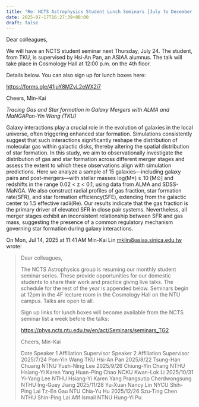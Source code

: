 ```yaml
---
title: "Re: NCTS Astrophysics Student Lunch Seminars [July to December 2025]"
date: 2025-07-17T16:27:39+08:00
draft: false
---
```


Dear colleagues,

We will have an NCTS student seminar next Thursday, July 24. The student,
from TKU, is supervised by Hsi-An Pan, an ASIAA alumnus. The talk will take
place in Cosmology Hall at 12:00 p.m. on the 4th floor.

Details below. You can also sign up for lunch boxes here:

https://forms.gle/41juY8MZyL2eWX2i7

Cheers,
Min-Kai


*Tracing Gas and Star formation in Galaxy Mergers with ALMA and
MaNGAPon-Yin Wang (TKU)*

Galaxy interactions play a crucial role in the evolution of galaxies in the
local universe, often triggering enhanced star formation. Simulations
consistently suggest that such interactions significantly reshape the
distribution of molecular gas within galactic disks, thereby altering the
spatial distribution of star formation. In this study, we aim to
observationally investigate the distribution of gas and star formation
across different merger stages and assess the extent to which these
observations align with simulation predictions. Here we analyze a sample of
15 galaxies—including galaxy pairs and post-mergers—with stellar masses
log(M*) ≥ 10 [M⊙] and redshifts in the range 0.02 < z < 0.1, using data
from ALMA and SDSS-MaNGA. We also construct radial profiles of gas
fraction, star formation rate(SFR), and star formation efficiency(SFE),
extending from the galactic center to 1.5 effective radii(Re). Our results
indicate that the gas fraction is the primary driver of elevated SFR in
close pair systems. Nevertheless, all merger stages exhibit an inconsistent
relationship between SFR and gas mass, suggesting the presence of a common
regulatory mechanism governing star formation during galaxy interactions.






On Mon, Jul 14, 2025 at 11:41 AM Min-Kai Lin <mklin@asiaa.sinica.edu.tw>
wrote:

> Dear colleagues,
>
> The NCTS Astrophysics group is resuming our monthly student seminar
> series. These provide opportunities for our domestic students to share
> their work and practice giving live talks. The schedule for the rest of the
> year is appended below. Seminars begin at 12pm in the 4F lecture room in
> the Cosmology Hall on the NTU campus. Talks are open to all.
>
> Sign up links for lunch boxes will become available from the NCTS seminar
> list a week before the talks:
>
> https://phys.ncts.ntu.edu.tw/en/act/Seminars/seminars_TG2
>
> Cheers,
> Min-Kai
>
> Date  Speaker 1  Affiliation  Supervisor  Speaker 2  Affiliation
>  Supervisor
>  2025/7/24  Pon-Yin Wang  TKU  Hsi-An Pan
>  2025/8/22  Tsung-Han Chuang  NTNU  Yueh-Ning Lee
>  2025/9/26  Chiung-Yin Chang  NTHU  Hsiang-Yi Karen Yang  Huan-Ping Chao
>  NCKU  Kwan-Lok Li
>  2025/10/31  Yi-Yang Lee  NTHU  Hsiang-Yi Karen Yang  Prangsutip
> Cherdwongsung  NTHU  Ing-Guey Jiang
>  2025/11/28  Yu-Xuan Nancy Lin  NYCU  Shih-Ping Lai  Tz-En Gau  NTU  Chia-Yu
> Hu
>  2025/12/26  Szu-Ting Chen  NTHU  Shin-Ping Lai  Afif Ismail  NTNU  Hung-Yi
> Pu
>